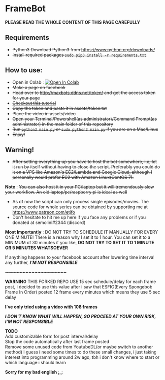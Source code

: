 # FrameBot

**PLEASE READ THE WHOLE CONTENT OF THIS PAGE CAREFULLY**

## Requirements
* ~~Python3 Download Python3 from https://www.python.org/downloads/~~
* ~~Install required packages `sudo pip3 install -r requirements.txt`~~

## How to use:
* Open in Colab : <a href="https://colab.research.google.com/github/izu14/FrameBot/blob/master/FrameBot_Colab.ipynb" target="_parent\"><img src="https://colab.research.google.com/assets/colab-badge.svg" alt="Open In Colab"/></a>
* ~~Make a page on facebook~~
* ~~Head over to http://maxbots.ddns.net/token/ and get the access token for your page~~
* ~~[Checkout this tutorial](generateToken.md)~~
* ~~Copy the token and paste it in assets/token.txt~~
* ~~Place the video in assets/video~~
* ~~Open your Terminal/Powershell(as administrator)/Command Prompt(as administrator) in the main folder of this repository~~
* ~~Run `python3 main.py` or `sudo python3 main.py` if you are on a Mac/Linux~~
* ~~Enjoy!~~

## Warning!
* ~~After setting everything up you have to host the bot somewhere, i.e, let it run by itself without having to close the script. Preferably you could do it on a VPS like Amazon's EC2/Lambda and Google Cloud, although I personally would prefer EC2 with Amazon Linux(CentOS 7).~~

**Note** : ~~You can also host it in your PC/laptop but it will tremendously slow your workflow. An old laptop/pc/raspberry pi is ideal as well~~
* As of now the script can only process single episodes/movies. The source code for whole series can be obtained by supporting me at https://www.patreon.com/etjfo
* Don't hesitate to hit me up here if you face any problems or if you donated at semolini#2344 (discord)

**Most Importantly** : DO NOT TRY TO SCHEDULE IT MANUALLY FOR EVERY ONE MINUTE! There is a reason why I set it to 1 hour.
You can set it to a MINIMUM of 30 minutes if you like, **DO NOT TRY TO SET IT TO 1 MINUTE OR 5 MINUTES WHATSOEVER**

If anything happens to your facebook account after lowering time interval any further, ***I'M NOT RESPONSIBLE***

**~~~~~~~~~~~~~~~~~~~~~**

**WARNING** THIS FORKED REPO USE 15 sec schedule/delay for each frame post, i decided to use this value after i saw that ESFIO(Every Spongebob Frame In Order) posted 12 frame every minutes which means they use 5 sec delay

**I've only tried using a video with 108 frames**

***I DON'T KNOW WHAT WILL HAPPEN, SO PROCEED AT YOUR OWN RISK, I'M NOT RESPONSIBLE***

**TODO**
<br>Add customizable form for post interval/delay
<br>Stop the code automatically after last frame posted
<br>Remove some unused code from YoutubeDL(or maybe switch to another method)
I guess i need some times to do these small changes, i just taking interest into programming around 2w ago, tbh i don't know where to start or which language i should learn

**Sorry for my bad english ;_;**
